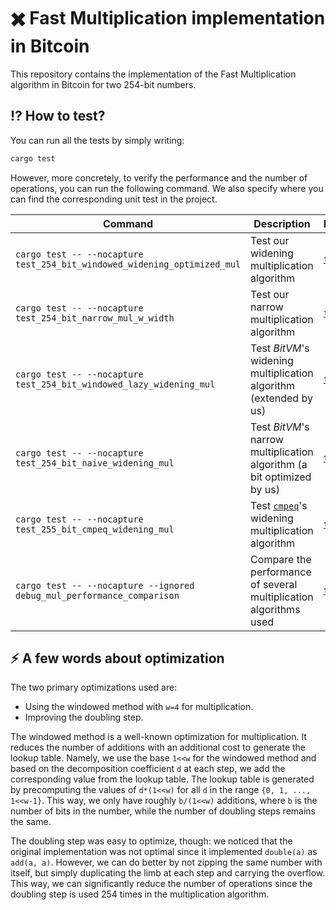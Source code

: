# :heavy_multiplication_x: Fast Multiplication implementation in Bitcoin

This repository contains the implementation of the Fast Multiplication algorithm in Bitcoin for two
254-bit numbers.

## :interrobang: How to test?

You can run all the tests by simply writing:

```bash
cargo test
```

However, more concretely, to verify the performance and the number of operations, you can run the following command. We also
specify where you can find the corresponding unit test in the project.

| Command | Description | Location |
| --- | --- | --- |
| `cargo test -- --nocapture test_254_bit_windowed_widening_optimized_mul` | Test our widening multiplication algorithm | [`test.rs`](src/bigint/arithmetics/test.rs#L517) |
| `cargo test -- --nocapture test_254_bit_narrow_mul_w_width` | Test our narrow multiplication algorithm | [`test.rs`](src/bigint/arithmetics/test.rs#L487) |
| `cargo test -- --nocapture test_254_bit_windowed_lazy_widening_mul` | Test _BitVM_'s widening multiplication algorithm (extended by us) | [`test.rs`](src/bigint/arithmetics/test.rs#L457) |
| `cargo test -- --nocapture test_254_bit_naive_widening_mul` | Test _BitVM_'s narrow multiplication algorithm (a bit optimized by us) | [`test.rs`](src/bigint/arithmetics/test.rs#L414) |
| `cargo test -- --nocapture test_255_bit_cmpeq_widening_mul` | Test [`cmpeq`](https://bitcointalk.org/index.php?topic=5477449.0)'s widening multiplication algorithm | [`test.rs`](src/bigint/cmpeq/test.rs#L56) |
| `cargo test -- --nocapture --ignored debug_mul_performance_comparison` | Compare the performance of several multiplication algorithms used | [`test.rs`](src/bigint/performance.rs#L14) |

## :zap: A few words about optimization

The two primary optimizations used are:

- Using the windowed method with `w=4` for multiplication.
- Improving the doubling step.

The windowed method is a well-known optimization for multiplication. It reduces the number of additions with an additional
cost to generate the lookup table. Namely, we use the base `1<<w` for the windowed method and based on the decomposition
coefficient `d` at each step, we add the corresponding value from the lookup table. The lookup table is generated by
precomputing the values of `d*(1<<w)` for all `d` in the range `{0, 1, ..., 1<<w-1}`. This way, we only have roughly
`b/(1<<w)` additions, where `b` is the number of bits in the number, while the number of doubling steps remains the same.

The doubling step was easy to optimize, though: we noticed that the original implementation was not optimal since
it implemented `double(a)` as `add(a, a)`. However, we can do better by not zipping the same number with itself, but
simply duplicating the limb at each step and carrying the overflow. This way, we can significantly reduce the number of operations
since the doubling step is used 254 times in the multiplication algorithm.
